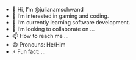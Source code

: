 - 👋 Hi, I’m @julianamschwand
- 👀 I’m interested in gaming and coding.
- 🌱 I’m currently learning software development.
- 💞️ I’m looking to collaborate on ...
- 📫 How to reach me ...
- 😄 Pronouns: He/Him
- ⚡ Fun fact: ...

<!---
julianamschwand/julianamschwand is a ✨ special ✨ repository because its `README.md` (this file) appears on your GitHub profile.
You can click the Preview link to take a look at your changes.
--->
